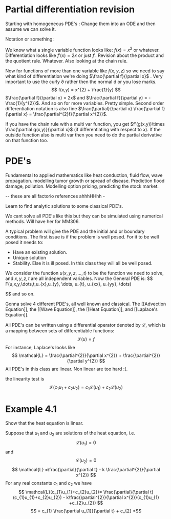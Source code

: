 # Partial differentiation revision

Starting with homogeneous PDE's : Change them into an ODE and then assume we can solve it.

Notation or something: 

We know what a single variable function looks like: $f(x) = x^{2}$ or whatever. Differentiation looks like $f'(x)= 2x$ or just $f'$. Revision about the product and the quotient rule. Whatever. Also looking at the chain rule.

Now for functions of more than one variable like $f(x,y,z)$ so we need to say what kind of differentiation we're doing $\frac{\partial f}{\partial x}$ . Very important to use the curly $\partial$ rather then the normal d or you lose marks. $$
f(x,y) = x^{2} + \frac{1}{y}
$$
$\frac{\partial f}{\partial x} = 2x$ and $\frac{\partial f}{\partial y} = - \frac{1}{y^{2}}$. And so on for more variables. Pretty simple. Second order differentiation notation is also fine $\frac{\partial}{\partial x} \frac{\partial f}{\partial x} = \frac{\partial^{2}f}{\partial x^{2}}$.

If you have the chain rule with a multi var function, you get $f'(g(x,y))\times \frac{\partial g(x,y)}{\partial x}$ (if differentiating with respect to $x$). If the outside function also is multi var then you need to do the partial derivative on that function too. 

# PDE's

Fundamental to applied mathematics like heat conduction, fluid flow, wave propagation. modelling tumor growth or spread of disease. Prediction flood damage, pollution. Modelling option pricing, predicting the stock market.

-- these are all factorio references ahhhHHhh -

Learn to find analytic solutions to some classical PDE's. 

We cant solve all PDE's like this but they can be simulated using numerical methods. Will have her for MM306.

A typical problem will give the PDE and the initial and or boundary conditions. The first issue is if the problem is well posed. For it to be well posed it needs to: 
- Have an existing solution.
- Unique solution
- Stability.
Else it is ill posed. In this class they will all be well posed.

We consider the function $u(x,y,z , \dots, t)$ to be the function we need to solve, and $x,y,z,t$ are all independent variables. Now the General PDE is: $$
F(u,x,y,\dots,t,u_{x},u_{y}, \dots, u_{t}, u_{xx}, u_{yy}, \dots)

$$
and so on.

Gonna solve 4 different PDE's, all well known and classical. The [[Advection Equation]], the [[Wave Equation]], the [[Heat Equation]], and [[Laplace's Equation]].

All PDE's can be written using a differential operator denoted by $\mathcal{L}$, which is a mapping between sets of differentiable functions: $$
\mathcal{L}(u) = f
$$
For instance, Laplace's looks like $$
\mathcal{L} = \frac{\partial^{2}}{\partial x^{2}} + \frac{\partial^{2}}{\partial y^{2}}
$$
All PDE's in this class are linear. Non linear are too hard :(.

the linearity test is $$
\mathcal{L}(c_{1}u_{1} +c_{2}u_{2}) = c_{1}\mathcal{L}(u_{1}) +c_{2}\mathcal{L}(u_{2})
$$

# Example 4.1

Show that the heat equation is linear.

Suppose that $u_{1}$ and $u_{2}$ are solutions of the heat equation, i.e. $$
\mathcal{L}(u_{1}) = 0
$$
and $$
\mathcal{L}(u_{2}) = 0
$$
$$
\mathcal{L} =\frac{\partial}{\partial t} - k \frac{\partial^{2}}{\partial x^{2}}
$$
For any real constants $c_{1}$ and $c_{2}$ we have $$
\mathcal{L}(c_{1}u_{1}+c_{2}u_{2})= \frac{\partial}{\partial t}(c_{1}u_{1}+c_{2}u_{2}) - k\frac{\partial^{2}}{\partial x^{2}}(c_{1}u_{1} +c_{2}u_{2})
$$
$$
= c_{1} \frac{\partial u_{1}}{\partial t} + c_{2} *$$